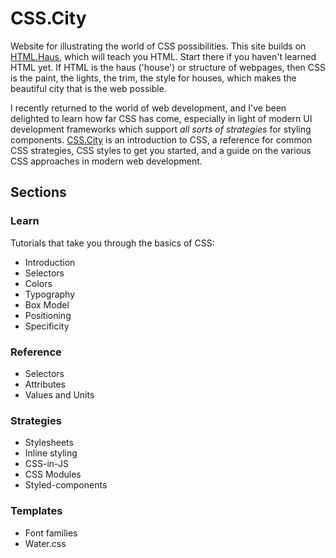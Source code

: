 # CSS.City

Website for illustrating the world of CSS possibilities. This site builds on [HTML.Haus](https://html.haus/), which will teach you HTML. Start there if you haven't learned HTML yet. If HTML is the haus ('house') or structure of webpages, then CSS is the paint, the lights, the trim, the style for houses, which makes the beautiful city that is the web possible.

I recently returned to the world of web development, and I've been delighted to learn how far CSS has come, especially in light of modern UI development frameworks which support _all sorts of strategies_ for styling components. [CSS.City](https://css.city/) is an introduction to CSS, a reference for common CSS strategies, CSS styles to get you started, and a guide on the various CSS approaches in modern web development.

## Sections

### Learn

Tutorials that take you through the basics of CSS:
- Introduction
- Selectors
- Colors
- Typography
- Box Model
- Positioning
- Specificity

### Reference

- Selectors
- Attributes
- Values and Units

### Strategies

- Stylesheets
- Inline styling
- CSS-in-JS
- CSS Modules
- Styled-components

### Templates

- Font families
- Water.css